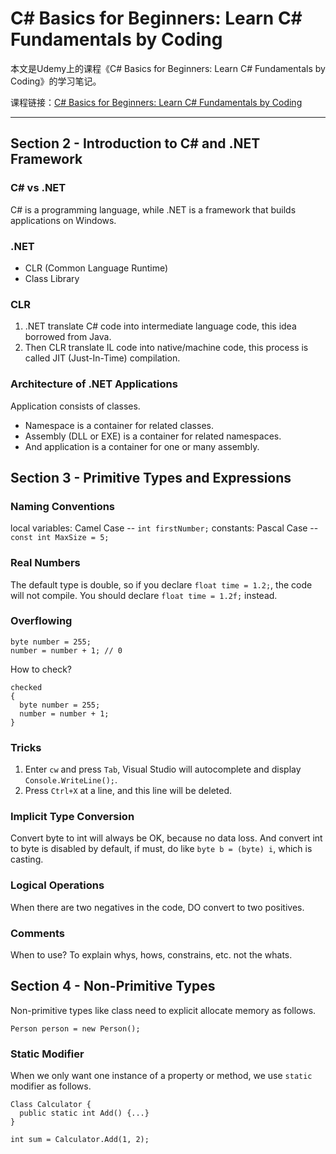 # C# Basics for Beginners: Learn C# Fundamentals by Coding

本文是Udemy上的课程《C# Basics for Beginners: Learn C# Fundamentals by Coding》的学习笔记。

课程链接：[C# Basics for Beginners: Learn C# Fundamentals by Coding](https://www.udemy.com/csharp-tutorial-for-beginners/learn/v4/content)

---

## Section 2 - Introduction to C# and .NET Framework

### C# vs .NET

C# is a programming language, while .NET is a framework that builds applications on Windows.

### .NET

- CLR (Common Language Runtime)
- Class Library

### CLR

1. .NET translate C# code into intermediate language code, this idea borrowed from Java.
2. Then CLR translate IL code into native/machine code, this process is called JIT (Just-In-Time) compilation.

### Architecture of .NET Applications

Application consists of classes.
- Namespace is a container for related classes.
- Assembly (DLL or EXE) is a container for related namespaces.
- And application is a container for one or many assembly.

## Section 3 - Primitive Types and Expressions

### Naming Conventions

local variables: Camel Case -- `int firstNumber;`
constants: Pascal Case -- `const int MaxSize = 5;`

### Real Numbers

The default type is double, so if you declare `float time = 1.2;`, the code will not compile. You should declare `float time = 1.2f;` instead.

### Overflowing

```
byte number = 255;
number = number + 1; // 0
```

How to check?

```
checked
{
  byte number = 255;
  number = number + 1;
}
```

### Tricks

1. Enter `cw` and press `Tab`, Visual Studio will autocomplete and display `Console.WriteLine();`.
2. Press `Ctrl+X` at a line, and this line will be deleted.

### Implicit Type Conversion
Convert byte to int will always be OK, because no data loss.
And convert int to byte is disabled by default, if must, do like `byte b = (byte) i`, which is casting.

### Logical Operations

When there are two negatives in the code, DO convert to two positives.

### Comments

When to use? To explain whys, hows, constrains, etc. not the whats.

## Section 4 - Non-Primitive Types

Non-primitive types like class need to explicit allocate memory as follows.

```
Person person = new Person();
```

### Static Modifier

When we only want one instance of a property or method, we use `static` modifier as follows.

```
Class Calculator {
  public static int Add() {...}
}

int sum = Calculator.Add(1, 2);
```
